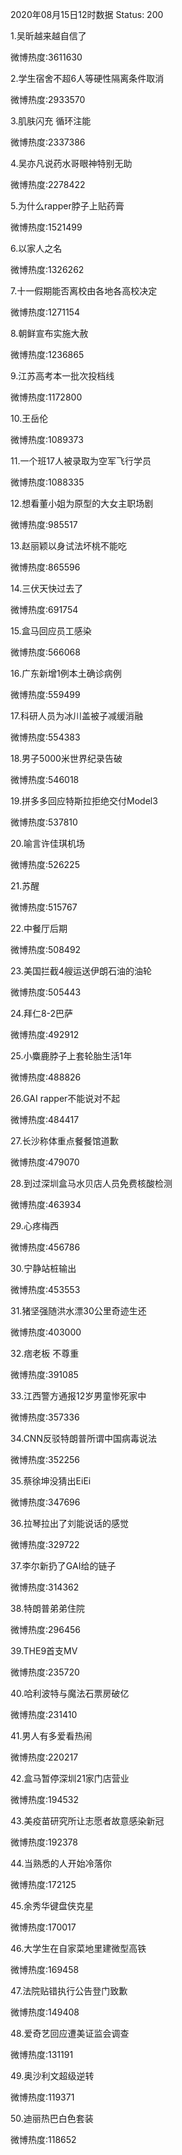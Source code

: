 2020年08月15日12时数据
Status: 200

1.吴昕越来越自信了

微博热度:3611630

2.学生宿舍不超6人等硬性隔离条件取消

微博热度:2933570

3.肌肤闪充 循环注能

微博热度:2337386

4.吴亦凡说药水哥眼神特别无助

微博热度:2278422

5.为什么rapper脖子上贴药膏

微博热度:1521499

6.以家人之名

微博热度:1326262

7.十一假期能否离校由各地各高校决定

微博热度:1271154

8.朝鲜宣布实施大赦

微博热度:1236865

9.江苏高考本一批次投档线

微博热度:1172800

10.王岳伦

微博热度:1089373

11.一个班17人被录取为空军飞行学员

微博热度:1088335

12.想看董小姐为原型的大女主职场剧

微博热度:985517

13.赵丽颖以身试法坏桃不能吃

微博热度:865596

14.三伏天快过去了

微博热度:691754

15.盒马回应员工感染

微博热度:566068

16.广东新增1例本土确诊病例

微博热度:559499

17.科研人员为冰川盖被子减缓消融

微博热度:554383

18.男子5000米世界纪录告破

微博热度:546018

19.拼多多回应特斯拉拒绝交付Model3

微博热度:537810

20.喻言许佳琪机场

微博热度:526225

21.苏醒

微博热度:515767

22.中餐厅后期

微博热度:508492

23.美国拦截4艘运送伊朗石油的油轮

微博热度:505443

24.拜仁8-2巴萨

微博热度:492912

25.小麋鹿脖子上套轮胎生活1年

微博热度:488826

26.GAI rapper不能说对不起

微博热度:484417

27.长沙称体重点餐餐馆道歉

微博热度:479070

28.到过深圳盒马水贝店人员免费核酸检测

微博热度:463934

29.心疼梅西

微博热度:456786

30.宁静站桩输出

微博热度:453553

31.猪坚强随洪水漂30公里奇迹生还

微博热度:403000

32.痞老板 不尊重

微博热度:391085

33.江西警方通报12岁男童惨死家中

微博热度:357336

34.CNN反驳特朗普所谓中国病毒说法

微博热度:352256

35.蔡徐坤没猜出EiEi

微博热度:347696

36.拉琴拉出了刘能说话的感觉

微博热度:329722

37.李尔新扔了GAI给的链子

微博热度:314362

38.特朗普弟弟住院

微博热度:296456

39.THE9首支MV

微博热度:235720

40.哈利波特与魔法石票房破亿

微博热度:231410

41.男人有多爱看热闹

微博热度:220217

42.盒马暂停深圳21家门店营业

微博热度:194532

43.美疫苗研究所让志愿者故意感染新冠

微博热度:192378

44.当熟悉的人开始冷落你

微博热度:172125

45.余秀华键盘侠克星

微博热度:170017

46.大学生在自家菜地里建微型高铁

微博热度:169458

47.法院贴错执行公告登门致歉

微博热度:149408

48.爱奇艺回应遭美证监会调查

微博热度:131191

49.奥沙利文超级逆转

微博热度:119371

50.迪丽热巴白色套装

微博热度:118652


